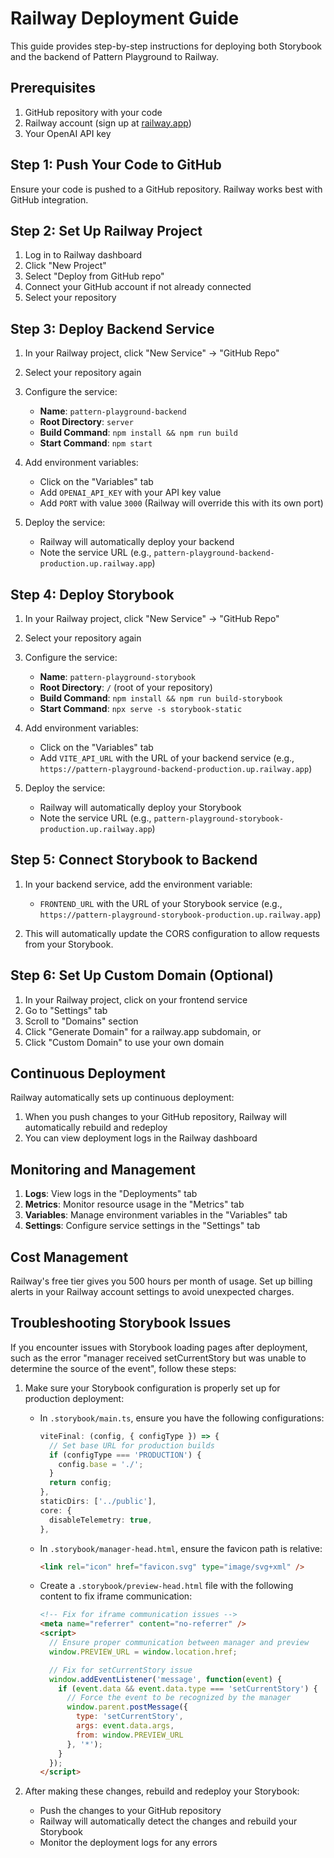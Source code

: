 # Railway Deployment Guide

This guide provides step-by-step instructions for deploying both Storybook and the backend of Pattern Playground to Railway.

## Prerequisites

1. GitHub repository with your code
2. Railway account (sign up at [railway.app](https://railway.app))
3. Your OpenAI API key

## Step 1: Push Your Code to GitHub

Ensure your code is pushed to a GitHub repository. Railway works best with GitHub integration.

## Step 2: Set Up Railway Project

1. Log in to Railway dashboard
2. Click "New Project"
3. Select "Deploy from GitHub repo"
4. Connect your GitHub account if not already connected
5. Select your repository

## Step 3: Deploy Backend Service

1. In your Railway project, click "New Service" → "GitHub Repo"
2. Select your repository again
3. Configure the service:
   - **Name**: `pattern-playground-backend`
   - **Root Directory**: `server`
   - **Build Command**: `npm install && npm run build`
   - **Start Command**: `npm start`

4. Add environment variables:
   - Click on the "Variables" tab
   - Add `OPENAI_API_KEY` with your API key value
   - Add `PORT` with value `3000` (Railway will override this with its own port)

5. Deploy the service:
   - Railway will automatically deploy your backend
   - Note the service URL (e.g., `pattern-playground-backend-production.up.railway.app`)

## Step 4: Deploy Storybook

1. In your Railway project, click "New Service" → "GitHub Repo"
2. Select your repository again
3. Configure the service:
   - **Name**: `pattern-playground-storybook`
   - **Root Directory**: `/` (root of your repository)
   - **Build Command**: `npm install && npm run build-storybook`
   - **Start Command**: `npx serve -s storybook-static`

4. Add environment variables:
   - Click on the "Variables" tab
   - Add `VITE_API_URL` with the URL of your backend service (e.g., `https://pattern-playground-backend-production.up.railway.app`)

5. Deploy the service:
   - Railway will automatically deploy your Storybook
   - Note the service URL (e.g., `pattern-playground-storybook-production.up.railway.app`)

## Step 5: Connect Storybook to Backend

1. In your backend service, add the environment variable:
   - `FRONTEND_URL` with the URL of your Storybook service (e.g., `https://pattern-playground-storybook-production.up.railway.app`)

2. This will automatically update the CORS configuration to allow requests from your Storybook.

## Step 6: Set Up Custom Domain (Optional)

1. In your Railway project, click on your frontend service
2. Go to "Settings" tab
3. Scroll to "Domains" section
4. Click "Generate Domain" for a railway.app subdomain, or
5. Click "Custom Domain" to use your own domain

## Continuous Deployment

Railway automatically sets up continuous deployment:
1. When you push changes to your GitHub repository, Railway will automatically rebuild and redeploy
2. You can view deployment logs in the Railway dashboard

## Monitoring and Management

1. **Logs**: View logs in the "Deployments" tab
2. **Metrics**: Monitor resource usage in the "Metrics" tab
3. **Variables**: Manage environment variables in the "Variables" tab
4. **Settings**: Configure service settings in the "Settings" tab

## Cost Management

Railway's free tier gives you 500 hours per month of usage. Set up billing alerts in your Railway account settings to avoid unexpected charges.

## Troubleshooting Storybook Issues

If you encounter issues with Storybook loading pages after deployment, such as the error "manager received setCurrentStory but was unable to determine the source of the event", follow these steps:

1. Make sure your Storybook configuration is properly set up for production deployment:
   - In `.storybook/main.ts`, ensure you have the following configurations:
     ```typescript
     viteFinal: (config, { configType }) => {
       // Set base URL for production builds
       if (configType === 'PRODUCTION') {
         config.base = './';
       }
       return config;
     },
     staticDirs: ['../public'],
     core: {
       disableTelemetry: true,
     },
     ```

   - In `.storybook/manager-head.html`, ensure the favicon path is relative:
     ```html
     <link rel="icon" href="favicon.svg" type="image/svg+xml" />
     ```

   - Create a `.storybook/preview-head.html` file with the following content to fix iframe communication:
     ```html
     <!-- Fix for iframe communication issues -->
     <meta name="referrer" content="no-referrer" />
     <script>
       // Ensure proper communication between manager and preview
       window.PREVIEW_URL = window.location.href;

       // Fix for setCurrentStory issue
       window.addEventListener('message', function(event) {
         if (event.data && event.data.type === 'setCurrentStory') {
           // Force the event to be recognized by the manager
           window.parent.postMessage({
             type: 'setCurrentStory',
             args: event.data.args,
             from: window.PREVIEW_URL
           }, '*');
         }
       });
     </script>
     ```

2. After making these changes, rebuild and redeploy your Storybook:
   - Push the changes to your GitHub repository
   - Railway will automatically detect the changes and rebuild your Storybook
   - Monitor the deployment logs for any errors
